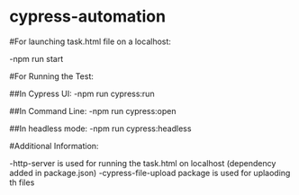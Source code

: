 # cypress-automation

#For launching task.html file on a localhost:

-npm run start

#For Running the Test:

##In Cypress UI:
-npm run cypress:run

##In Command Line:
-npm run cypress:open

##In headless mode:
-npm run cypress:headless

#Additional Information:

-http-server is used for running the task.html on localhost (dependency added in package.json)
-cypress-file-upload package is used for uplaoding th files
